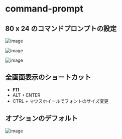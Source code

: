 # command-prompt

## 80 x 24 のコマンドプロンプトの設定
![image](https://github.com/winofsql/subject/assets/1501327/7869ad56-3c43-4e7d-a121-b577bfc5376c)

![image](https://github.com/winofsql/subject/assets/1501327/34c7f1e3-d795-4b3c-b20c-597bc788f5c9)

![image](https://user-images.githubusercontent.com/1501327/153741727-37baa8d8-cf44-42de-8d2f-c8291aaf26af.png)

## 全画面表示のショートカット
- **F11**
- ALT + ENTER
- CTRL + マウスホイールでフォントのサイズ変更

## オプションのデフォルト
![image](https://user-images.githubusercontent.com/1501327/153742032-5d629aa8-a463-49f1-adc5-6c0702482c9f.png)

